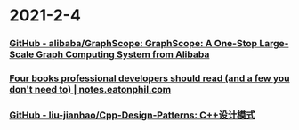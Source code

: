 
# 2021-2-4

### [GitHub - alibaba/GraphScope: GraphScope: A One-Stop Large-Scale Graph Computing System from Alibaba](https://github.com/alibaba/GraphScope)

### [Four books professional developers should read (and a few you don't need to) | notes.eatonphil.com](https://notes.eatonphil.com/books-developers-should-read.html?continueFlag=2ef62708aed11cf978f9fdf0c3ab0998)

### [GitHub - liu-jianhao/Cpp-Design-Patterns: C++设计模式](https://github.com/liu-jianhao/Cpp-Design-Patterns)